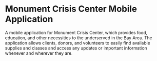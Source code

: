 # Monument Crisis Center Mobile Application

A mobile application for Monument Crisis Center, which provides food, education, and other necessities to the underserved in the Bay Area. The application allows clients, donors, and volunteers to easily find available supplies and classes and access any updates or important information whenever and wherever they are.
